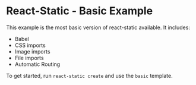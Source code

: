 # React-Static - Basic Example

This example is the most basic version of react-static available. It includes:

- Babel
- CSS imports
- Image imports
- File imports
- Automatic Routing

To get started, run `react-static create` and use the `basic` template.
